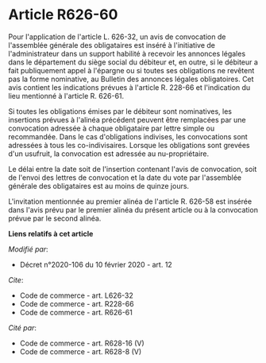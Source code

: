 # Article R626-60

Pour l'application de l'article L. 626-32, un avis de convocation de l'assemblée générale des obligataires est inséré à
l'initiative de l'administrateur dans un support habilité à recevoir les annonces légales dans le département du siège social
du débiteur et, en outre, si le débiteur a fait publiquement appel à l'épargne ou si toutes ses obligations ne revêtent pas
la forme nominative, au Bulletin des annonces légales obligatoires. Cet avis contient les indications prévues à l'article R.
228-66 et l'indication du lieu mentionné à l'article R. 626-61.

Si toutes les obligations émises par le débiteur sont nominatives, les insertions prévues à l'alinéa précédent peuvent être
remplacées par une convocation adressée à chaque obligataire par lettre simple ou recommandée. Dans le cas d'obligations
indivises, les convocations sont adressées à tous les co-indivisaires. Lorsque les obligations sont grevées d'un usufruit, la
convocation est adressée au nu-propriétaire.

Le délai entre la date soit de l'insertion contenant l'avis de convocation, soit de l'envoi des lettres de convocation et la
date du vote par l'assemblée générale des obligataires est au moins de quinze jours.

L'invitation mentionnée au premier alinéa de l'article R. 626-58 est insérée dans l'avis prévu par le premier alinéa du
présent article ou à la convocation prévue par le second alinéa.

**Liens relatifs à cet article**

_Modifié par_:

  - Décret n°2020-106 du 10 février 2020 - art. 12

_Cite_:

  - Code de commerce - art. L626-32
  - Code de commerce - art. R228-66
  - Code de commerce - art. R626-61

_Cité par_:

  - Code de commerce - art. R628-16 (V)
  - Code de commerce - art. R628-8 (V)
